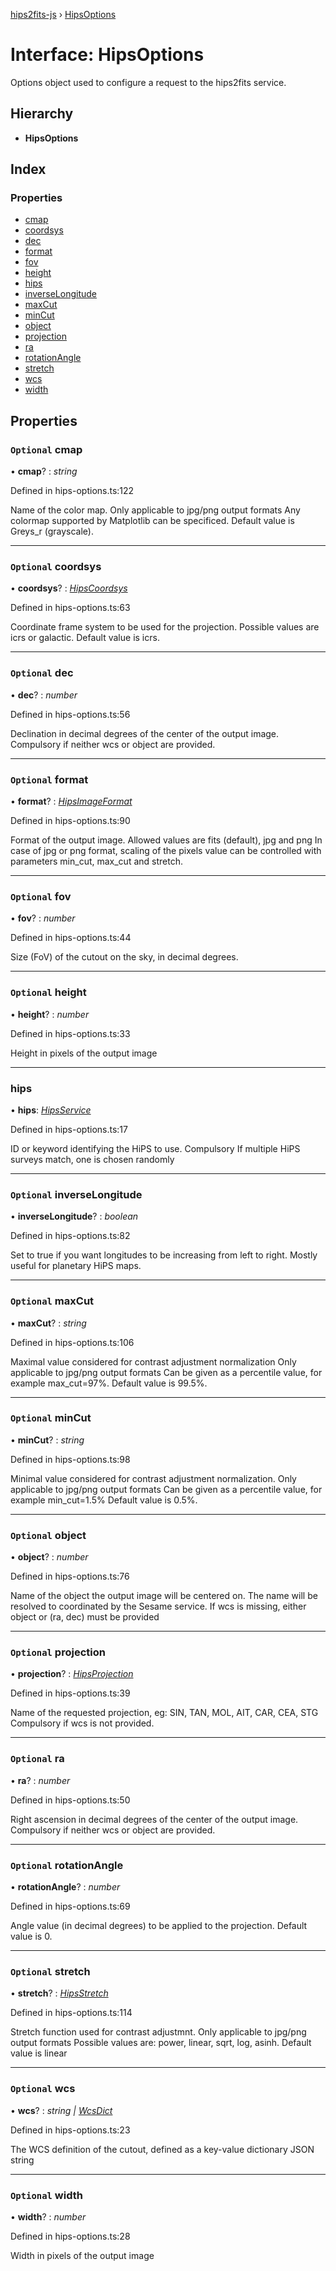 [hips2fits-js](https://github.com/lloydevans/hips2fits-js/blob/master/docs/md/README.md) › [HipsOptions](https://github.com/lloydevans/hips2fits-js/blob/master/docs/md/interfaces/hipsoptions.md)

# Interface: HipsOptions

Options object used to configure a request to the hips2fits service.

## Hierarchy

* **HipsOptions**

## Index

### Properties

* [cmap](https://github.com/lloydevans/hips2fits-js/blob/master/docs/md/interfaces/hipsoptions.md#optional-cmap)
* [coordsys](https://github.com/lloydevans/hips2fits-js/blob/master/docs/md/interfaces/hipsoptions.md#optional-coordsys)
* [dec](https://github.com/lloydevans/hips2fits-js/blob/master/docs/md/interfaces/hipsoptions.md#optional-dec)
* [format](https://github.com/lloydevans/hips2fits-js/blob/master/docs/md/interfaces/hipsoptions.md#optional-format)
* [fov](https://github.com/lloydevans/hips2fits-js/blob/master/docs/md/interfaces/hipsoptions.md#optional-fov)
* [height](https://github.com/lloydevans/hips2fits-js/blob/master/docs/md/interfaces/hipsoptions.md#optional-height)
* [hips](https://github.com/lloydevans/hips2fits-js/blob/master/docs/md/interfaces/hipsoptions.md#hips)
* [inverseLongitude](https://github.com/lloydevans/hips2fits-js/blob/master/docs/md/interfaces/hipsoptions.md#optional-inverselongitude)
* [maxCut](https://github.com/lloydevans/hips2fits-js/blob/master/docs/md/interfaces/hipsoptions.md#optional-maxcut)
* [minCut](https://github.com/lloydevans/hips2fits-js/blob/master/docs/md/interfaces/hipsoptions.md#optional-mincut)
* [object](https://github.com/lloydevans/hips2fits-js/blob/master/docs/md/interfaces/hipsoptions.md#optional-object)
* [projection](https://github.com/lloydevans/hips2fits-js/blob/master/docs/md/interfaces/hipsoptions.md#optional-projection)
* [ra](https://github.com/lloydevans/hips2fits-js/blob/master/docs/md/interfaces/hipsoptions.md#optional-ra)
* [rotationAngle](https://github.com/lloydevans/hips2fits-js/blob/master/docs/md/interfaces/hipsoptions.md#optional-rotationangle)
* [stretch](https://github.com/lloydevans/hips2fits-js/blob/master/docs/md/interfaces/hipsoptions.md#optional-stretch)
* [wcs](https://github.com/lloydevans/hips2fits-js/blob/master/docs/md/interfaces/hipsoptions.md#optional-wcs)
* [width](https://github.com/lloydevans/hips2fits-js/blob/master/docs/md/interfaces/hipsoptions.md#optional-width)

## Properties

### `Optional` cmap

• **cmap**? : *string*

Defined in hips-options.ts:122

Name of the color map.
Only applicable to jpg/png output formats Any colormap supported by
Matplotlib can be specificed.
Default value is Greys_r (grayscale).

___

### `Optional` coordsys

• **coordsys**? : *[HipsCoordsys](https://github.com/lloydevans/hips2fits-js/blob/master/docs/md/enums/hipscoordsys.md)*

Defined in hips-options.ts:63

Coordinate frame system to be used for the projection.
Possible values are icrs or galactic.
Default value is icrs.

___

### `Optional` dec

• **dec**? : *number*

Defined in hips-options.ts:56

Declination in decimal degrees of the center of the output image.
Compulsory if neither wcs or object are provided.

___

### `Optional` format

• **format**? : *[HipsImageFormat](https://github.com/lloydevans/hips2fits-js/blob/master/docs/md/enums/hipsimageformat.md)*

Defined in hips-options.ts:90

Format of the output image.
Allowed values are fits (default), jpg and png In case of jpg or png
format, scaling of the pixels value can be controlled with parameters
min_cut, max_cut and stretch.

___

### `Optional` fov

• **fov**? : *number*

Defined in hips-options.ts:44

Size (FoV) of the cutout on the sky, in decimal degrees.

___

### `Optional` height

• **height**? : *number*

Defined in hips-options.ts:33

Height in pixels of the output image

___

###  hips

• **hips**: *[HipsService](https://github.com/lloydevans/hips2fits-js/blob/master/docs/md/enums/hipsservice.md)*

Defined in hips-options.ts:17

ID or keyword identifying the HiPS to use. Compulsory If multiple HiPS
surveys match, one is chosen randomly

___

### `Optional` inverseLongitude

• **inverseLongitude**? : *boolean*

Defined in hips-options.ts:82

Set to true if you want longitudes to be increasing from left to right.
Mostly useful for planetary HiPS maps.

___

### `Optional` maxCut

• **maxCut**? : *string*

Defined in hips-options.ts:106

Maximal value considered for contrast adjustment normalization
Only applicable to jpg/png output formats Can be given as a percentile
value, for example max_cut=97%.
Default value is 99.5%.

___

### `Optional` minCut

• **minCut**? : *string*

Defined in hips-options.ts:98

Minimal value considered for contrast adjustment normalization.
Only applicable to jpg/png output formats Can be given as a percentile
value, for example min_cut=1.5%
Default value is 0.5%.

___

### `Optional` object

• **object**? : *number*

Defined in hips-options.ts:76

Name of the object the output image will be centered on.
The name will be resolved to coordinated by the Sesame service.
If wcs is missing, either object or (ra, dec) must be provided

___

### `Optional` projection

• **projection**? : *[HipsProjection](https://github.com/lloydevans/hips2fits-js/blob/master/docs/md/enums/hipsprojection.md)*

Defined in hips-options.ts:39

Name of the requested projection, eg: SIN, TAN, MOL, AIT, CAR, CEA, STG
Compulsory if wcs is not provided.

___

### `Optional` ra

• **ra**? : *number*

Defined in hips-options.ts:50

Right ascension in decimal degrees of the center of the output image.
Compulsory if neither wcs or object are provided.

___

### `Optional` rotationAngle

• **rotationAngle**? : *number*

Defined in hips-options.ts:69

Angle value (in decimal degrees) to be applied to the projection.
Default value is 0.

___

### `Optional` stretch

• **stretch**? : *[HipsStretch](https://github.com/lloydevans/hips2fits-js/blob/master/docs/md/enums/hipsstretch.md)*

Defined in hips-options.ts:114

Stretch function used for contrast adjustmnt.
Only applicable to jpg/png output formats Possible values are: power,
linear, sqrt, log, asinh.
Default value is linear

___

### `Optional` wcs

• **wcs**? : *string | [WcsDict](https://github.com/lloydevans/hips2fits-js/blob/master/docs/md/interfaces/wcsdict.md)*

Defined in hips-options.ts:23

The WCS definition of the cutout, defined as a key-value dictionary
JSON string

___

### `Optional` width

• **width**? : *number*

Defined in hips-options.ts:28

Width in pixels of the output image
